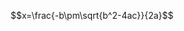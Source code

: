 <script type="text/javascript" src="http://cdn.mathjax.org/mathjax/latest/MathJax.js?config=default"></script>


$$x=\frac{-b\pm\sqrt{b^2-4ac}}{2a}$$

